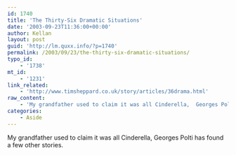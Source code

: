 ```yaml
---
id: 1740
title: 'The Thirty-Six Dramatic Situations'
date: '2003-09-23T11:36:00+00:00'
author: Kellan
layout: post
guid: 'http://lm.quxx.info/?p=1740'
permalink: /2003/09/23/the-thirty-six-dramatic-situations/
typo_id:
    - '1738'
mt_id:
    - '1231'
link_related:
    - 'http://www.timsheppard.co.uk/story/articles/36drama.html'
raw_content:
    - 'My grandfather used to claim it was all Cinderella,  Georges Polti has found a few other stories.'
categories:
    - Aside
---
```


My grandfather used to claim it was all Cinderella, Georges Polti has found a few other stories.